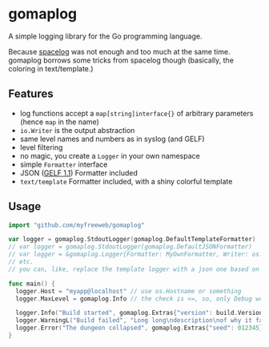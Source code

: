 # gomaplog

A simple logging library for the Go programming language.

Because [spacelog](https://github.com/spacemonkeygo/spacelog) was not enough and too much at the same time.
gomaplog borrows some tricks from spacelog though (basically, the coloring in text/template.)

## Features

- log functions accept a `map[string]interface{}` of arbitrary parameters (hence `map` in the name)
- `io.Writer` is the output abstraction
- same level names and numbers as in syslog (and GELF)
- level filtering
- no magic, you create a `Logger` in your own namespace
- simple `Formatter` interface
- JSON ([GELF 1.1](http://graylog2.org/gelf#specs)) Formatter included
- `text/template` Formatter included, with a shiny colorful template

## Usage

```go
import "github.com/myfreeweb/gomaplog"

var logger = gomaplog.StdoutLogger(gomaplog.DefaultTemplateFormatter)
// var logger = gomaplog.StdoutLogger(gomaplog.DefaultJSONFormatter)
// var logger = &gomaplog.Logger{Formatter: MyOwnFormatter, Writer: os.Stderr, Host: "app", MaxLevel: gomaplog.Debug}
// etc.
// you can, like, replace the template logger with a json one based on command line flags

func main() {
  logger.Host = "myapp@localhost" // use os.Hostname or something
  logger.MaxLevel = gomaplog.Info // the check is <=, so, only Debug won't be printed

  logger.Info("Build started", gomaplog.Extras{"version": build.Version})
  logger.WarningL("Build failed", "Long long\ndescription\nof why it failed", gomaplog.Extras{"version": build.Version})
  logger.Error("The dungeon collapsed", gomaplog.Extras{"seed": 012345})
}
```

